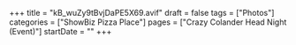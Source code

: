 +++
title = "kB_wuZy9tBvjDaPE5X69.avif"
draft = false
tags = ["Photos"]
categories = ["ShowBiz Pizza Place"]
pages = ["Crazy Colander Head Night (Event)"]
startDate = ""
+++
